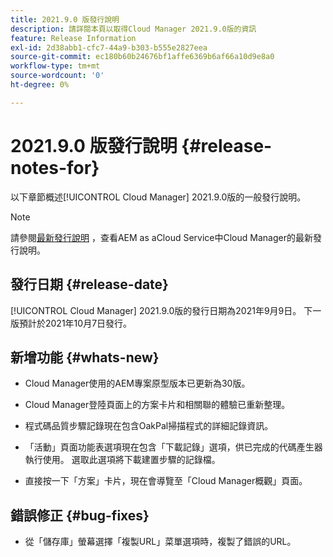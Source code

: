 ```yaml
---
title: 2021.9.0 版發行說明
description: 請詳閱本頁以取得Cloud Manager 2021.9.0版的資訊
feature: Release Information
exl-id: 2d38abb1-cfc7-44a9-b303-b555e2827eea
source-git-commit: ec180b60b24676bf1affe6369b6af66a10d9e8a0
workflow-type: tm+mt
source-wordcount: '0'
ht-degree: 0%

---
```


# 2021.9.0 版發行說明 {#release-notes-for}

以下章節概述[!UICONTROL Cloud Manager] 2021.9.0版的一般發行說明。

>[!NOTE]
>請參閱[最新發行說明](https://experienceleague.adobe.com/docs/experience-manager-cloud-service/onboarding/getting-access/release-notes-cloud-manager/release-notes-cm-current.html?lang=en#getting-access) ，查看AEM as aCloud Service中Cloud Manager的最新發行說明。

## 發行日期 {#release-date}

[!UICONTROL Cloud Manager] 2021.9.0版的發行日期為2021年9月9日。
下一版預計於2021年10月7日發行。

## 新增功能 {#whats-new}

* Cloud Manager使用的AEM專案原型版本已更新為30版。

* Cloud Manager登陸頁面上的方案卡片和相關聯的體驗已重新整理。

* 程式碼品質步驟記錄現在包含OakPal掃描程式的詳細記錄資訊。

* 「活動」頁面功能表選項現在包含「下載記錄」選項，供已完成的代碼產生器執行使用。 選取此選項將下載建置步驟的記錄檔。

* 直接按一下「方案」卡片，現在會導覽至「Cloud Manager概觀」頁面。

## 錯誤修正 {#bug-fixes}

* 從「儲存庫」螢幕選擇「複製URL」菜單選項時，複製了錯誤的URL。
